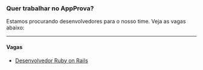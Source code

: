 ### Quer trabalhar no AppProva?

Estamos procurando desenvolvedores para o nosso time. Veja as vagas abaixo:

----------------------------------------------------------------

#### Vagas

- [Desenvolvedor Ruby on Rails](https://github.com/appprova/jobs/blob/master/desenvolvedor-ruby-on-rails.md)